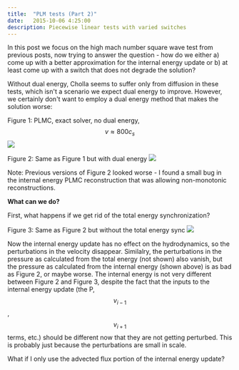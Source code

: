 ```yaml
---
title:  "PLM tests (Part 2)"
date:   2015-10-06 4:25:00
description: Piecewise linear tests with varied switches 
---
```


In this post we focus on the high mach number square wave test from 
previous posts, now trying to answer the question - how do we either 
a) come up with a better approximation for the internal energy update 
or b) at least come up with a switch that does not degrade the solution?

Without dual energy, Cholla seems to suffer only from diffusion in these tests, 
which isn't a scenario we expect dual energy to improve. However, we certainly don't 
want to employ a dual energy method that makes the solution worse:

Figure 1: PLMC, exact solver, no dual energy, $$v \approx 800 c_s$$
<img src="{{ site.url }}assets/images/PLMC_exact_M800_node.png">

Figure 2: Same as Figure 1 but with dual energy
<img src="{{ site.url }}assets/images/PLMC_exact_M800_de.png">

Note: Previous versions of Figure 2 looked worse - I found a small bug 
in the internal energy PLMC reconstruction that was allowing non-monotonic 
reconstructions.

**What can we do?**

First, what happens if we get rid of the total energy synchronization?

Figure 3: Same as Figure 2 but without the total energy sync
<img src="{{ site.url }}assets/images/PLMC_de_nosync.png">

Now the internal energy update has no effect on the hydrodynamics, so the 
perturbations in the velocity disappear. Similalry, the perturbations in the 
pressure as calculated from the total energy (not shown) also vanish, but the 
pressure as calculated from the internal energy (shown above) is as bad as 
Figure 2, or maybe worse. The internal energy is not very different
between Figure 2 and Figure 3, despite the fact that the inputs to 
the internal energy update (the P, $$v_{i-1}$$, $$v_{i+1}$$ terms, etc.) should 
be different now that they are not getting perturbed. This is probably just because 
the perturbations are small in scale.

What if I only use the advected flux portion of the internal energy update?
